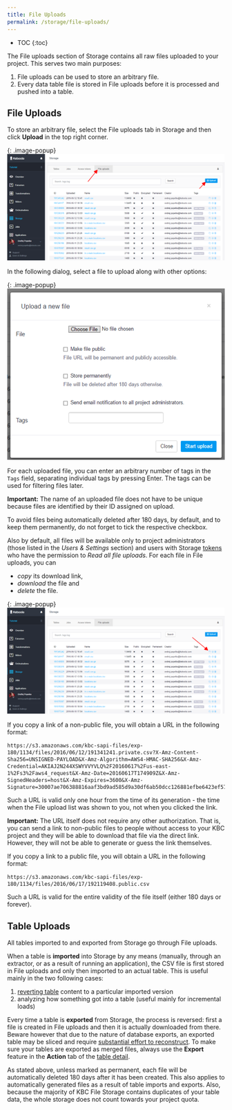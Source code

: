 ```yaml
---
title: File Uploads
permalink: /storage/file-uploads/
---
```


* TOC
{:toc}

The File uploads section of Storage contains all raw files uploaded to your project.
This serves two main purposes:

1. File uploads can be used to store an arbitrary file.
2. Every data table file is stored in File uploads before it is processed and pushed into a table.

## File Uploads
To store an arbitrary file, select the File uploads tab in Storage and then click **Upload** in the top right corner.

{: .image-popup}
![Screenshot - File uploads](/storage/file-uploads/file-uploads.png)

In the following dialog, select a file to upload along with other options:

{: .image-popup}
![Screenshot - File upload detail](/storage/file-uploads/file-upload-detail.png)

For each uploaded file, you can enter an arbitrary number of tags in the `Tags` field, separating individual tags by pressing Enter. 
The tags can be used for filtering files later. 

**Important:** The name of an uploaded file does not have to be unique because 
files are identified by their ID assigned on upload.

To avoid files being automatically deleted after 180 days, by default, and to keep them permanently,
do not forget to tick the respective checkbox.

Also by default, all files will be available only to project administrators (those listed in the *Users & Settings* section) 
and users with Storage [tokens](/storage/tokens/) who have the permission to *Read all file uploads*.
For each file in File uploads, you can 

- *copy* its download link, 
- *download* the file and
- *delete* the file.

{: .image-popup}
![Screenshot - File upload detail](/storage/file-uploads/file-uploads-download-file.png)

If you copy a link of a non-public file, you will obtain a URL in the following format:

    https://s3.amazonaws.com/kbc-sapi-files/exp-180/1134/files/2016/06/12/191341241.private.csv?X-Amz-Content-Sha256=UNSIGNED-PAYLOAD&X-Amz-Algorithm=AWS4-HMAC-SHA256&X-Amz-Credential=AKIAJ2N244XSWYVVYVLQ%2F20160617%2Fus-east-1%2Fs3%2Faws4_request&X-Amz-Date=20160617T174909Z&X-Amz-SignedHeaders=host&X-Amz-Expires=3600&X-Amz-Signature=30007ae706388816aaf3bd9ad585d9a30df6ab50dcc126881efbe6423ef57909

Such a URL is valid only one hour from the time of its generation - the time when the File upload list was shown to you,
not when you clicked the link. 

**Important:** The URL itself does not require any other authorization.
That is, you can send a link to non-public files to people without access to your KBC project and they
will be able to download that file via the direct link. However, they will not be able to generate or guess the link
themselves.

If you copy a link to a public file, you will obtain a URL in the following format:

    https://s3.amazonaws.com/kbc-sapi-files/exp-180/1134/files/2016/06/17/192119408.public.csv

Such a URL is valid for the entire validity of the file itself (either 180 days or forever).

## Table Uploads
All tables imported to and exported from Storage go through File uploads.

When a table is **imported** into Storage by any means (manually, through an extractor, or as a result of running an application),
the CSV file is first stored in File uploads and only then imported to an actual table. This is useful mainly in the two following cases:

1. [reverting table](/storage/tables/#events) content to a particular imported version
2. analyzing how something got into a table (useful mainly for incremental loads)

Every time a table is **exported** from Storage, the process is reversed: first a file is
created in File uploads and then it is actually downloaded from there. Beware however that due to the
nature of database exports, an exported table may be sliced and require
[substantial effort to reconstruct](http://developers.keboola.com/integrate/storage/api/import-export/#working-with-sliced-files). 
To make sure your tables are exported as merged files, always use the **Export** feature in the **Action** tab of the [table detail](/storage/tables/#export).

As stated above, unless marked as permanent, each file will be automatically deleted 180 days after it has been created. This
also applies to automatically generated files as a result of table imports and exports. Also, because the
majority of KBC File Storage contains duplicates of your table data, the whole storage does not
count towards your project quota.

